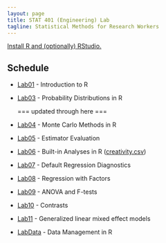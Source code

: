 ```yaml
---
layout: page
title: STAT 401 (Engineering) Lab
tagline: Statistical Methods for Research Workers
---
```


[Install R and (optionally) RStudio.](installation.html)

## Schedule

 - [Lab01](lab01/lab01.html) - Introduction to R
 - [Lab03](lab02/lab02.html) - Probability Distributions in R
 
   === updated through here ===
 
 - [Lab04](lab04/lab04.html) - Monte Carlo Methods in R
 - [Lab05](lab05/lab05.html) - Estimator Evaluation
 - [Lab06](lab06/lab06.html) - Built-in Analyses in R ([creativity.csv](lab06/creativity.csv))
 - [Lab07](lab07/lab07.html) - Default Regression Diagnostics
 - [Lab08](lab08/lab08.html) - Regression with Factors
 - [Lab09](lab09/lab09.html) - ANOVA and F-tests
 - [Lab10](lab10/lab10.html) - Contrasts
 - [Lab11](lab11/lab11.html) - Generalized linear mixed effect models
 - [LabData](labData/lab02.html) - Data Management in R